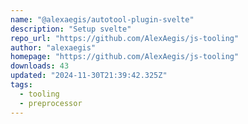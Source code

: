 ```yaml
---
name: "@alexaegis/autotool-plugin-svelte"
description: "Setup svelte"
repo_url: "https://github.com/AlexAegis/js-tooling"
author: "alexaegis"
homepage: "https://github.com/AlexAegis/js-tooling"
downloads: 43
updated: "2024-11-30T21:39:42.325Z"
tags: 
  - tooling
  - preprocessor
---
```

